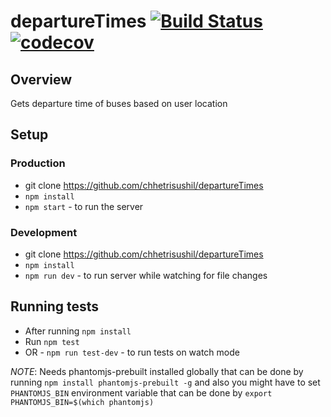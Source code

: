 # departureTimes   [![Build Status](https://travis-ci.org/chhetrisushil/departureTimes.svg?branch=master)](https://travis-ci.org/chhetrisushil/departureTimes) [![codecov](https://codecov.io/gh/chhetrisushil/departureTimes/branch/master/graph/badge.svg)](https://codecov.io/gh/chhetrisushil/departureTimes)

## Overview
Gets departure time of buses based on user location

## Setup
### Production
* git clone https://github.com/chhetrisushil/departureTimes
* `npm install`
* `npm start` - to run the server

### Development
* git clone https://github.com/chhetrisushil/departureTimes
* `npm install`
* `npm run dev` - to run server while watching for file changes

## Running tests
* After running `npm install`
* Run `npm test`
* OR - `npm run test-dev` - to run tests on watch mode

*NOTE*: Needs phantomjs-prebuilt installed globally that can be done by running `npm install phantomjs-prebuilt -g` and also you might have to set `PHANTOMJS_BIN` environment variable that can be done by `export PHANTOMJS_BIN=$(which phantomjs)`
